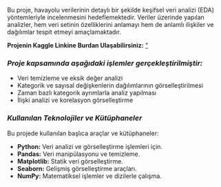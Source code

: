 Bu proje, havayolu verilerinin detaylı bir şekilde keşifsel veri analizi (EDA) yöntemleriyle incelenmesini hedeflemektedir. 
Veriler üzerinde yapılan analizler, hem veri setinin özelliklerini anlamayı hem de anlamlı ilişkiler ve dağılımlar tespit etmeyi amaçlamaktadır.

**Projenin Kaggle Linkine Burdan Ulaşabilirsiniz:** [ "](https://www.kaggle.com/code/yunus5/ucakbiletifiyatlar-eda)
### *Proje kapsamında aşağıdaki işlemler gerçekleştirilmiştir:*
- Veri temizleme ve eksik değer analizi
- Kategorik ve sayısal değişkenlerin dağılımlarının görselleştirilmesi
- Zaman bazlı kategorik ayrımlarla analiz yapılması
- İlişki analizi ve korelasyon görselleştirme

 ### *Kullanılan Teknolojiler ve Kütüphaneler*
Bu projede kullanılan başlıca araçlar ve kütüphaneler:
- **Python:** Veri analizi ve görselleştirme işlemleri için.
- **Pandas:** Veri manipülasyonu ve temizleme.
- **Matplotlib:** Statik veri görselleştirme.
- **Seaborn:** Gelişmiş görselleştirme araçları.
- **NumPy:** Matematiksel işlemler ve dizilerle çalışma.

  
